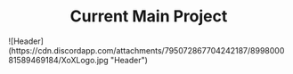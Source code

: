 <h1 align="center">Current Main Project</h1>
![Header](https://cdn.discordapp.com/attachments/795072867704242187/899800081589469184/XoXLogo.jpg "Header")
